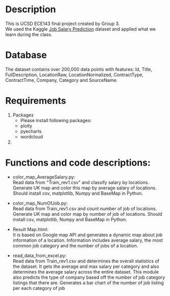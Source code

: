 # Description
This is UCSD ECE143 final project created by Group 3.<br>
We used the Kaggle [Job Salary Prediction](https://www.kaggle.com/c/job-salary-prediction/data) dataset and applied what we learn during the class.
# Database
The dataset contains over 200,000 data points with features: Id, Title, FullDescription, LocationRaw, LocationNormalized, ContractType, ContractTime, Company, Category and SourceName.

# Requirements
1. Packages
   - Please install following packages:
    - plotly
    - pyecharts
    - wordcloud
2.
    
# Functions and code descriptions:
  
- color_map_AverageSalary.py:<br>
    Read data from "Train_rev1.csv" and classify salary by locations.
    Generate UK map and color this map by average salary of locations.
    Should install csv, matplotlib, Numpy and BaseMap in Python.

- color_map_NumOfJob.py:<br>
    Read data from Train_rev1.csv and count number of job of locations.
    Generate UK map and color map by number of job of locations.
    Should install csv, matplotlib, Numpy and BaseMap in Python.
  
- Result Map.html:<br>
    It is based on Google map API and generates a dynamic map about job information of a location.
    Information includes average salary, the most common job category and the number of jobs of a location.

- read_data_from_excel.py:<br>
    Read data from Train_rev1.csv and determines the overall statistics of the dataset. It gets the average
    and max salary per category and also determines the average salary across the entire dataset. This module
    also predicts the type of company based off the number of job category listings that there are.
    Generates a bar chart of the number of job listing per each category of job